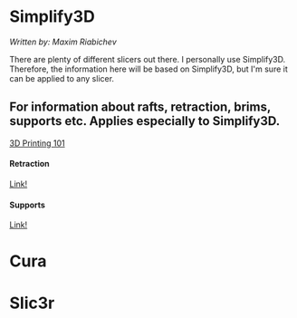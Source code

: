 # Simplify3D
_Written by: Maxim Riabichev_  

There are plenty of different slicers out there. I personally use Simplify3D. Therefore, the information here will be based on Simplify3D, but I'm sure it can be applied to any slicer.


## For information about rafts, retraction, brims, supports etc. Applies especially to Simplify3D.
[3D Printing 101](https://www.youtube.com/watch?v=SI2AqrxIfkI&list=PLTCCNNvHC8PDR_jQy609toqq8EAfhiOOL)

#### Retraction
[Link!](https://www.youtube.com/watch?v=XZTBSJAswbs&index=23&list=PLTCCNNvHC8PDR_jQy609toqq8EAfhiOOL)

#### Supports
[Link!](https://www.youtube.com/watch?v=ET1EX8mImRQ&index=17&list=PLTCCNNvHC8PDR_jQy609toqq8EAfhiOOL)

# Cura


# Slic3r